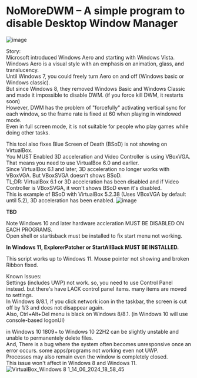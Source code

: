 # NoMoreDWM – A simple program to disable Desktop Window Manager

![image](https://github.com/TK50P/NoMoreDWM/assets/127497974/2239eb9e-95a0-457b-86ca-ccdc7c4d9059)

Story: <br>
Microsoft introduced Windows Aero and starting with Windows Vista. <br>
Windows Aero is a visual style with an emphasis on animation, glass, and translucency. <br>
Until Windows 7, you could freely turn Aero on and off (Windows basic or Windows classic). <br>
But since Windows 8, they removed Windows Basic and Windows Classic and made it impossible to disable DWM. (if you force kill DWM, it restarts soon) <br>
However, DWM has the problem of "forcefully" activating vertical sync for each window, so the frame rate is fixed at 60 when playing in windowed mode. <br>
Even in full screen mode, it is not suitable for people who play games while doing other tasks.

This tool also fixes Blue Screen of Death (BSoD) is not showing on VirtualBox. <br>
You MUST Enabled 3D acceleration and Video Controller is using VBoxVGA. <br>
That means you need to use VirtualBox 6.0 and earlier. <br>
Since VirtualBox 6.1 and later, 3D acceleration no longer works with VBoxVGA. But VBoxSVGA doesn't shows BSoD. <br>
TL;DR: VirtualBox 6.1 or 3D acceleration has been disabled and if Video Controller is VBoxSVGA, it won't shows BSoD even it's disabled. <br>
This is example of BSoD with VirtualBox 5.2.38 (Uses VBoxVGA by default until 5.2), 3D acceleration has been enabled.
![image](https://github.com/TK50P/NoMoreDWM/assets/127497974/d9ed49b8-fc8d-44a3-8209-0451d9160311)



**TBD**

Note Windows 10 and later hardware accleration MUST BE DISABLED ON EACH PROGRAMS. <br>
Open shell or startisback must be installed to fix start menu not working.

**In Windows 11, ExplorerPatcher or StartAllBack MUST BE INSTALLED.**

This script works up to Windows 11.
Mouse pointer not showing and broken Ribbon fixed. <br>

Known Issues: <br>
Settings (includes UWP) not work. so, you need to use Control Panel instead. but there's have LACK control panel items. many items are moved to settings. <br>
In Windows 8/8.1, if you click network icon in the taskbar, the screen is cut off by 1/3 and does not disappear again. <br>
Also, Ctrl+Alt+Del menu is black on Windows 8/8.1. (in Windows 10 will use console-based logonUI) <br>

in Windows 10 1809+ to Windows 10 22H2 can be slightly unstable and unable to permanentely delete files. <br>
And, There is a bug where the system often becomes unresponsive once an error occurs. some apps/programs not working even not UWP. <br>
Processes may also remain even the window is completely closed. <br>
This issue won't affect in Windows 8 and Windows 11.
![VirtualBox_Windows 8 1_14_06_2024_18_58_45](https://github.com/TK50P/NoMoreDWM/assets/127497974/ff8fbed4-5a32-467f-af3c-1cf40d754004)

